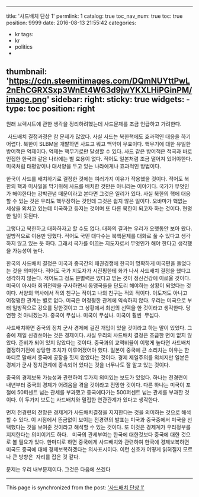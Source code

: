 
---
title: '사드배치 단상 1'
permlink: 1
catalog: true
toc_nav_num: true
toc: true
position: 9999
date: 2016-08-13 21:55:42
categories:
- kr
tags:
- kr
- politics
- 
thumbnail: 'https://cdn.steemitimages.com/DQmNUYttPwL2nEhCGRXSxp3WnEt4W63d9jwYKXLHiPGinPM/image.png'
sidebar:
    right:
        sticky: true
widgets:
    -
        type: toc
        position: right
---


원래 브렉시트에 관한 생각을 정리하려했는데 사드문제를 조금 언급하고 가려한다.

 사드배치 결정과정은 참 문제가 많았다. 사실 사드는 북한핵에도 효과적인 대응을 하기 어렵다. 북한이 SLBM을 개발하면 사드고 뭐고 백약이 무효이다. 핵무기에 대한 유일한 방어책은 억제이다. 억제는 핵무기로만 달성할 수 있다. 사드 같은 방어책은 적국과 바로 인접한 한국과 같은 나라에는 별 효용이 없다. 적어도 일본처럼 조금 떨어져 있어야한다. 미국처럼 태평양이나 대서양을 두고 있는 나라에게나 효과적인 방법이다.

한국이 사드를 배치하기로 결정한 것에는 여러가지 이유가 작용했을 것이다. 적어도 북한의 핵과 미사일을 막기위해 사드를 배치한 것만은 아니라는 이야기다. 국가가 무엇인가 해야한다는 강박관념 때문이라고 본다면 그것은 일리가 있다. 사실 북한의 핵에 대응할 수 있는 것은 우리도 핵무장하는 것인데 그것은 쉽지 않은 일이다. 오바마가 핵없는 세상을 외치고 있는데 미국하고 등지는 것이며 또 다른 북한이 되고자 하는 것이다. 현명한 일이 못된다. 

그렇다고 북한하고 대화하자고 할 수도 없다. 대화의 결과는 우리가 오랫동안 보아 왔다. 일방적으로 이용만 당했다. 적어도 국민 대다수는 북핵문제를 대화로 풀 수 있다고 생각하지 않고 있는 듯 하다. 그래서 국가를 이끄는 지도자로서 무엇인가 해야 한다고 생각했을 가능성이 높다. 

한국의 사드배치 결정은 미국과 중국간의 패권경쟁에 한국이 명확하게 미국편을 들었다는 것을 의미한다. 적어도 국가 지도자가 시진핑한테 화가 나서 사드배치 결정을 했다고 생각하지 않는다. 적어도그 정도 분별력은 있다고 믿는 것이 정신건강에 이로울 것이다. 미국이 아시아 회귀전략을 구사하면서 동맹국들을 단도리 해야하는 상황이 되었다는 것이다. 서양의 역사에서 적의 친구는 적이고 나의 친구는 적의 적이다. 이도저도 아니고 어정쩡한 관계는 별로 없다. 미국은 어정쩡한 관계에 익숙하지 않다. 우리는 미국으로 부터 일방적으로 강요를 당한것이고 그 상황에서 최선의 선택을 한 것이라고 생각한다. 당연한 것 아니겠는가. 중국이 무섭나. 미국이 무섭나. 미국이 훨씬  무섭다.

사드배치하면 중국의 정치 군사 경제에 걸진 개입이 있을 것이라고 하는 말이 있었다. 그 중에 제일 신경쓰이는 것은 경제이다. 사실 우리의 사드배치 결정은 조급한 면이 없지 않았다. 준비가 되어 있지 않았다는 것이다. 중국과의 교역비율이 이렇게 높다면 사드배치 결정하기전에 상당한 조치가 이루어졌어야 했다. 일본이 중국에 큰 소리치는 이유는 한마디로 말해서 중국에 공장을 짓지 않았다는 것이다. 경제 제일주의를 외치지만 일본은 경제가 군사 정치관계에 종속되어 있다는 것을 너무나도 잘 알고 있는 것이다. 

중국의 경제보복 가능성과 관련하여 두가지 의미있는 보도가 있었다. 하나는 전경련이 내년부터 중국의 경제가 어려움을 겪을 것이라고 전망한 것이다. 다른 하나는 미국이 포철에 50퍼센트 넘는 관세를 부과했고 중국에다가는 500퍼센트 넘는 관세를 부과한 것이다. 이 두가지 보도는 사드배치와 밀접한 연관관계가 있다고 생각한다.

먼저 전경련의 전망은 경제계가 사드배치결정을 지지한다는 것을 의미하는 것으로 해석할 수 있다. 이 시점에서 뜬금없이 보이는 전경련의 발표는 미국과 중국중에서 미국을 선택했다는 것을 보여준 것이라고 해석할 수 있는 것이다. 또 이것은 경제계가 우리정부를 지지한다는 의미이기도 하다.
 
미국의 관세부여는 한국에 대한것보다 중국에 대한 것으로 볼 필요가 있다. 한마디로 하면 중국에게 사드배치와 관련하여 한국에 경제보복하면 미국도 중국에 대해 경제보복하겠다는 의사표시이다. 이런 신호가 어떻게 읽혀질지 모르나 큰 방향은  자리를 잡은 것 같다. 

문제는 우리 내부문제이다. 그것은 다음에 쓰겠다

- - -

This page is synchronized from the post: ['사드배치 단상 1'](https://steemit.com/@oldstone/1)
